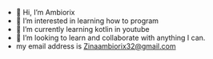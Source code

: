 - 👋 Hi, I’m Ambiorix
- 👀 I’m interested in learning how to program
- 🌱 I’m currently learning kotlin in youtube
- 💞️ I’m looking to learn and collaborate with anything I can.
-  my email address is Zinaambiorix32@gmail.com 

<!---
zee0404/zee0404 is a ✨ special ✨ repository because its `README.md` (this file) appears on your GitHub profile.
You can click the Preview link to take a look at your changes.
--->
